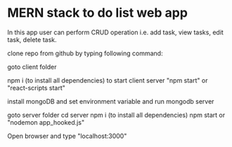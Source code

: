 # MERN stack to do list web app

In this app user can perform CRUD operation i.e. add task, view tasks, edit task, delete task.

clone repo from github by typing following command:



goto client folder

npm i (to install all dependencies)
 to start client server
 "npm start" or "react-scripts start"


 install mongoDB and set environment variable and run mongodb server

 goto server folder
 cd server
 npm i (to install all dependencies)
 npm start or "nodemon app_hooked.js"

 Open browser and type "localhost:3000"
  

  
